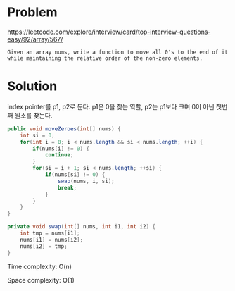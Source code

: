 # Problem
https://leetcode.com/explore/interview/card/top-interview-questions-easy/92/array/567/
```
Given an array nums, write a function to move all 0's to the end of it 
while maintaining the relative order of the non-zero elements.
```

# Solution
index pointer를 p1, p2로 둔다. p1은 0을 찾는 역할, p2는 p1보다 크며 0이 아닌 첫번째 원소를 찾는다.
```java
public void moveZeroes(int[] nums) {
    int si = 0;
    for(int i = 0; i < nums.length && si < nums.length; ++i) {
        if(nums[i] != 0) {
            continue;
        }
        for(si = i + 1; si < nums.length; ++si) {
            if(nums[si] != 0) {
                swap(nums, i, si);
                break;
            }
        }
    }
}

private void swap(int[] nums, int i1, int i2) {
    int tmp = nums[i1];
    nums[i1] = nums[i2];
    nums[i2] = tmp;
}
```

Time complexity: O(n)

Space complexity: O(1)
